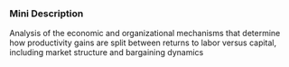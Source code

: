 ### Mini Description

Analysis of the economic and organizational mechanisms that determine how productivity gains are split between returns to labor versus capital, including market structure and bargaining dynamics
